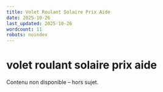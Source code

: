```yaml
---
title: Volet Roulant Solaire Prix Aide
date: 2025-10-26
last_updated: 2025-10-26
wordcount: 11
robots: noindex
---
```


# volet roulant solaire prix aide

Contenu non disponible – hors sujet.